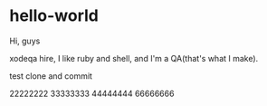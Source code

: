 # hello-world

Hi, guys

xodeqa hire, I like ruby and shell, and I'm a QA(that's what I make).

test clone and commit

22222222
33333333
44444444
66666666

